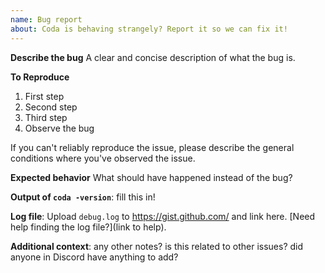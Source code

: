 ```yaml
---
name: Bug report
about: Coda is behaving strangely? Report it so we can fix it!
---
```


**Describe the bug**
A clear and concise description of what the bug is.

**To Reproduce**
1. First step
2. Second step
3. Third step
3. Observe the bug

If you can't reliably reproduce the issue, please describe the general
conditions where you've observed the issue.

**Expected behavior**
What should have happened instead of the bug?

**Output of `coda -version`**: fill this in!

**Log file**: Upload `debug.log` to https://gist.github.com/ and link here.
[Need help finding the log file?](link to help).

**Additional context**: any other notes? is this related to other issues? did
anyone in Discord have anything to add?
